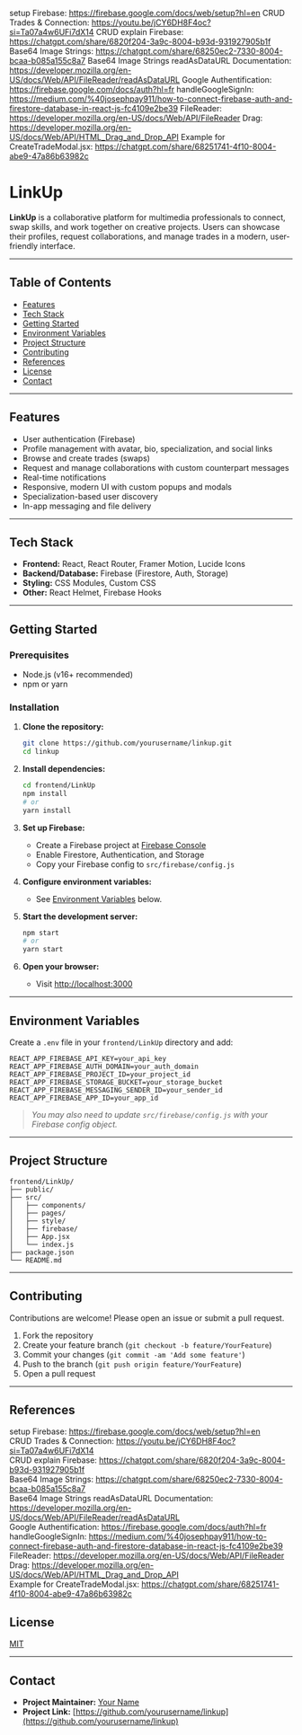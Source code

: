 setup Firebase: https://firebase.google.com/docs/web/setup?hl=en
CRUD Trades & Connection: https://youtu.be/jCY6DH8F4oc?si=Ta07a4w6UFi7dX14 
CRUD explain Firebase: https://chatgpt.com/share/6820f204-3a9c-8004-b93d-931927905b1f
Base64 Image Strings: https://chatgpt.com/share/68250ec2-7330-8004-bcaa-b085a155c8a7
Base64 Image Strings readAsDataURL Documentation: https://developer.mozilla.org/en-US/docs/Web/API/FileReader/readAsDataURL
Google Authentification: https://firebase.google.com/docs/auth?hl=fr 
handleGoogleSignIn: https://medium.com/%40josephpay911/how-to-connect-firebase-auth-and-firestore-database-in-react-js-fc4109e2be39
FileReader: https://developer.mozilla.org/en-US/docs/Web/API/FileReader
Drag: https://developer.mozilla.org/en-US/docs/Web/API/HTML_Drag_and_Drop_API
Example for CreateTradeModal.jsx: https://chatgpt.com/share/68251741-4f10-8004-abe9-47a86b63982c

# LinkUp

**LinkUp** is a collaborative platform for multimedia professionals to connect, swap skills, and work together on creative projects. Users can showcase their profiles, request collaborations, and manage trades in a modern, user-friendly interface.

---

## Table of Contents

- [Features](#features)
- [Tech Stack](#tech-stack)
- [Getting Started](#getting-started)
- [Environment Variables](#environment-variables)
- [Project Structure](#project-structure)
- [Contributing](#contributing)
- [References](#References)
- [License](#license)
- [Contact](#contact)

---

## Features

- User authentication (Firebase)
- Profile management with avatar, bio, specialization, and social links
- Browse and create trades (swaps)
- Request and manage collaborations with custom counterpart messages
- Real-time notifications
- Responsive, modern UI with custom popups and modals
- Specialization-based user discovery
- In-app messaging and file delivery

---

## Tech Stack

- **Frontend:** React, React Router, Framer Motion, Lucide Icons
- **Backend/Database:** Firebase (Firestore, Auth, Storage)
- **Styling:** CSS Modules, Custom CSS
- **Other:** React Helmet, Firebase Hooks

---

## Getting Started

### Prerequisites

- Node.js (v16+ recommended)
- npm or yarn

### Installation

1. **Clone the repository:**
   ```bash
   git clone https://github.com/yourusername/linkup.git
   cd linkup
   ```

2. **Install dependencies:**
   ```bash
   cd frontend/LinkUp
   npm install
   # or
   yarn install
   ```

3. **Set up Firebase:**
   - Create a Firebase project at [Firebase Console](https://console.firebase.google.com/)
   - Enable Firestore, Authentication, and Storage
   - Copy your Firebase config to `src/firebase/config.js`

4. **Configure environment variables:**
   - See [Environment Variables](#environment-variables) below.

5. **Start the development server:**
   ```bash
   npm start
   # or
   yarn start
   ```

6. **Open your browser:**
   - Visit [http://localhost:3000](http://localhost:3000)

---

## Environment Variables

Create a `.env` file in your `frontend/LinkUp` directory and add:

```
REACT_APP_FIREBASE_API_KEY=your_api_key
REACT_APP_FIREBASE_AUTH_DOMAIN=your_auth_domain
REACT_APP_FIREBASE_PROJECT_ID=your_project_id
REACT_APP_FIREBASE_STORAGE_BUCKET=your_storage_bucket
REACT_APP_FIREBASE_MESSAGING_SENDER_ID=your_sender_id
REACT_APP_FIREBASE_APP_ID=your_app_id
```

> _You may also need to update `src/firebase/config.js` with your Firebase config object._

---

## Project Structure

```
frontend/LinkUp/
├── public/
├── src/
│   ├── components/
│   ├── pages/
│   ├── style/
│   ├── firebase/
│   ├── App.jsx
│   └── index.js
├── package.json
└── README.md
```

---

## Contributing

Contributions are welcome! Please open an issue or submit a pull request.

1. Fork the repository
2. Create your feature branch (`git checkout -b feature/YourFeature`)
3. Commit your changes (`git commit -am 'Add some feature'`)
4. Push to the branch (`git push origin feature/YourFeature`)
5. Open a pull request

---

## References
setup Firebase: https://firebase.google.com/docs/web/setup?hl=en <br/>
CRUD Trades & Connection: https://youtu.be/jCY6DH8F4oc?si=Ta07a4w6UFi7dX14 <br/>
CRUD explain Firebase: https://chatgpt.com/share/6820f204-3a9c-8004-b93d-931927905b1f<br/>
Base64 Image Strings: https://chatgpt.com/share/68250ec2-7330-8004-bcaa-b085a155c8a7<br/>
Base64 Image Strings readAsDataURL Documentation: https://developer.mozilla.org/en-US/docs/Web/API/FileReader/readAsDataURL<br/>
Google Authentification: https://firebase.google.com/docs/auth?hl=fr <br/>
handleGoogleSignIn: https://medium.com/%40josephpay911/how-to-connect-firebase-auth-and-firestore-database-in-react-js-fc4109e2be39<br/>
FileReader: https://developer.mozilla.org/en-US/docs/Web/API/FileReader<br/>
Drag: https://developer.mozilla.org/en-US/docs/Web/API/HTML_Drag_and_Drop_API<br/>
Example for CreateTradeModal.jsx: https://chatgpt.com/share/68251741-4f10-8004-abe9-47a86b63982c<br/>

## License

[MIT](LICENSE)

---

## Contact

- **Project Maintainer:** [Your Name](mailto:your.email@example.com)
- **Project Link:** [https://github.com/yourusername/linkup](https://github.com/yourusername/linkup)
